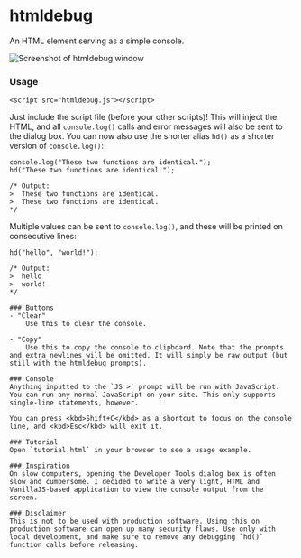 # htmldebug
An HTML element serving as a simple console.

![Screenshot of htmldebug window](http://i.imgur.com/g6DBSrH.png)

### Usage

```
<script src="htmldebug.js"></script>
```

Just include the script file (before your other scripts)! This will inject the HTML, and all `console.log()` calls and error messages will also be sent to the dialog box. You can now also use the shorter alias `hd()` as a shorter version of `console.log()`:

```
console.log("These two functions are identical.");
hd("These two functions are identical.");

/* Output:
>  These two functions are identical.
>  These two functions are identical.
*/
```

Multiple values can be sent to `console.log()`, and these will be printed on consecutive lines:

```
hd("hello", "world!");

/* Output:
>  hello
>  world!
*/

### Buttons
- "Clear"
    Use this to clear the console.

- "Copy"
    Use this to copy the console to clipboard. Note that the prompts and extra newlines will be omitted. It will simply be raw output (but still with the htmldebug prompts).

### Console
Anything inputted to the `JS >` prompt will be run with JavaScript. You can run any normal JavaScript on your site. This only supports single-line statements, however.

You can press <kbd>Shift+C</kbd> as a shortcut to focus on the console line, and <kbd>Esc</kbd> will exit it.

### Tutorial
Open `tutorial.html` in your browser to see a usage example.

### Inspiration
On slow computers, opening the Developer Tools dialog box is often slow and cumbersome. I decided to write a very light, HTML and VanillaJS-based application to view the console output from the screen.

### Disclaimer
This is not to be used with production software. Using this on production software can open up many security flaws. Use only with local development, and make sure to remove any debugging `hd()` function calls before releasing.
